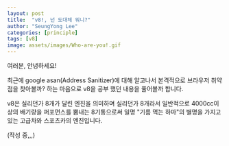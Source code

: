 ```yaml
---
layout: post
title:  "v8!, 넌 도대체 뭐니?"
author: "SeungYong Lee"
categories: [principle]
tags: [v8]
image: assets/images/Who-are-you!.gif
---
```

여러분, 안녕하세요!

최근에 google asan(Address Sanitizer)에 대해 알고나서 본격적으로 브라우저 취약점을 찾아볼까? 하는 마음으로 v8을 공부 했던 내용을 풀어볼까 합니다.

v8은 실리던가 8개가 달린 엔진을 의미하며 실리던가 8개라서 일반적으로 4000cc이상의 배기량을 퍼포먼스를 뿜내는 8기통으로써 일명 "기름 먹는 하마"의 별명을 가지고 있는 고급차와 스포츠카의 엔진입니다. 

(작성 중,,,)